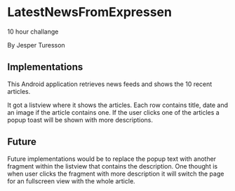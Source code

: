 # LatestNewsFromExpressen

10 hour challange

By Jesper Turesson


## Implementations
This Android application retrieves news feeds and shows the 10 recent articles.

It got a listview where it shows the articles. Each row contains title, date and an image if the article contains one.
If the user clicks one of the articles a popup toast will be shown with more descriptions.


## Future
Future implementations would be to replace the popup text with another fragment within the listview 
that contains the description. 
One thought is when user clicks the fragment with more description it will switch the page for an fullscreen view with the whole article.